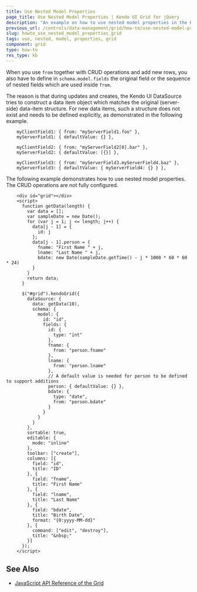 ```yaml
---
title: Use Nested Model Properties
page_title: Use Nested Model Properties | Kendo UI Grid for jQuery
description: "An example on how to use nested model properties in the Kendo UI Grid for jQuery."
previous_url: /controls/data-management/grid/how-to/use-nested-model-properties, /controls/data-management/grid/how-to/binding/use-nested-model-properties
slug: howto_use_nested_model_properties_grid
tags: use, nested, model, properties, grid
component: grid
type: how-to
res_type: kb
---
```


When you use `from` together with CRUD operations and add new rows, you also have to define in `schema.model.fields` the original field or the sequence of nested fields which are used inside `from`.

The reason is that during updates and creates, the Kendo UI DataSource tries to construct a data item object which matches the original (server-side) data-item structure. For new data items, such a structure does not exist and needs to be defined explicitly, as demonstrated in the following example.

```
    myClientField1: { from: "myServerField1.foo" },
    myServerField1: { defaultValue: {} },

    myClientField2: { from: "myServerField2[0].bar" },
    myServerField2: { defaultValue: [{}] },

    myClientField3: { from: "myServerField3.myServerField4.baz" },
    myServerField3: { defaultValue: { myServerField4: {} } },
```

The following example demonstrates how to use nested model properties. The CRUD operations are not fully configured.

```dojo
    <div id="grid"></div>
    <script>
      function getData(length) {
        var data = [];
        var sampleDate = new Date();
        for (var j = 1; j <= length; j++) {
          data[j - 1] = {
            id: j
          };
          data[j - 1].person = {
            fname: "First Name " + j,
            lname: "Last Name " + j,
            bdate: new Date(sampleDate.getTime() - j * 1000 * 60 * 60 * 24)
          }
        }
        return data;
      }

      $("#grid").kendoGrid({
        dataSource: {
          data: getData(10),
          schema: {
            model: {
              id: "id",
              fields: {
                id: {
                  type: "int"
                },
                fname: {
                  from: "person.fname"
                },
                lname: {
                  from: "person.lname"
                },
                // A default value is needed for person to be defined to support additions
                person: { defaultValue: {} },
                bdate: {
                  type: "date",
                  from: "person.bdate"
                }
              }
            }
          }
        },
        sortable: true,
        editable: {
          mode: "inline"
        },
        toolbar: ["create"],
        columns: [{
          field: "id",
          title: "ID"
        }, {
          field: "fname",
          title: "First Name"
        }, {
          field: "lname",
          title: "Last Name"
        }, {
          field: "bdate",
          title: "Birth Date",
          format: "{0:yyyy-MM-dd}"
        }, {
          command: ["edit", "destroy"],
          title: "&nbsp;"
        }]
      });
    </script>
```

## See Also

* [JavaScript API Reference of the Grid](/api/javascript/ui/grid)
